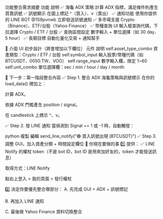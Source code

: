 功能整合需求摘要
功能	說明
✅ 海龜 ADX 策略	計算 ADX 指標，滿足條件則產生買賣訊號
✅ 訊號顯示	在圖上標記 ^（買入）、v（賣出）
✅ 通知功能	使用你提供的 LINE BOT @159pvnwb 立即發送訊號通知
✅ 多市場支援	Crypto（Binance）、ETF/台股（Yahoo Finance）
✅ 幣種查詢 UI	輸入框查詢代碼，下拉選擇 Crypto / ETF / 台股
✅ 查詢區間設定	數字輸入 + 單位選擇（如 30 day、5 hour）
✅ 長期目標	自動化量化交易 + 通知幫手

🧩 介面 UI 初步設計（將會增加以下欄位）
元件	說明
self.asset_type_combo	資產類型：Crypto / ETF / 台股
self.symbol_input	輸入股票/幣種代碼（如 BTCUSDT、0050.TW、VOO）
self.range_input	數字輸入欄，限定 1~60
self.unit_combo	單位選擇欄：sec / min / hour / day / month

🚀 下一步：第一階段整合內容
✅ Step 1. 整合 ADX 海龜策略與訊號標示
在你的 load_data() 裡加上：

計算 ADX。

依據 ADX 門檻產生 position / signal。

在 candlestick 上標示 ^、v。

✅ Step 2. 發 LINE 通知
當偵測到 Signal == 1 或 -1 時，自動觸發：

python
複製
編輯
send_line_notify("🟢 買入訊號出現 (BTCUSDT)")
✅ Step 3. 調整 GUI，加入資產分類 + 時間設定欄位
📩 你現在要做的事
1️⃣ 提供：
✅ LINE Notify 的權杖 token（不是 bot ID，bot ID 是用來加好友的，token 才能發送訊息）

取得方式：LINE Notify

點右上登入 > 我的頁面 > 發行權杖

2️⃣ 決定你要優先整合哪部分：
A. 先完成 GUI + ADX + 訊號標記

B. 再加入 LINE 通知

C. 最後做 Yahoo Finance 資料切換整合

